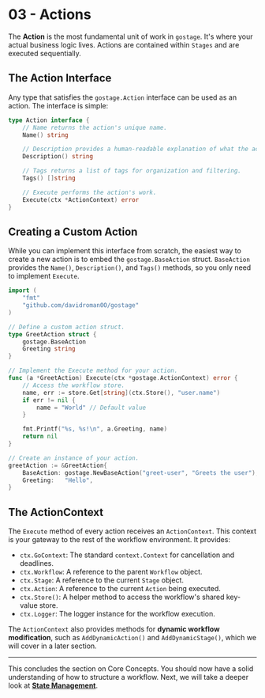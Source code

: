 # 03 - Actions

The **Action** is the most fundamental unit of work in `gostage`. It's where your actual business logic lives. Actions are contained within `Stages` and are executed sequentially.

## The Action Interface

Any type that satisfies the `gostage.Action` interface can be used as an action. The interface is simple:

```go
type Action interface {
    // Name returns the action's unique name.
    Name() string

    // Description provides a human-readable explanation of what the action does.
    Description() string

    // Tags returns a list of tags for organization and filtering.
    Tags() []string

    // Execute performs the action's work.
    Execute(ctx *ActionContext) error
}
```

## Creating a Custom Action

While you can implement this interface from scratch, the easiest way to create a new action is to embed the `gostage.BaseAction` struct. `BaseAction` provides the `Name()`, `Description()`, and `Tags()` methods, so you only need to implement `Execute`.

```go
import (
    "fmt"
    "github.com/davidroman0O/gostage"
)

// Define a custom action struct.
type GreetAction struct {
    gostage.BaseAction
    Greeting string
}

// Implement the Execute method for your action.
func (a *GreetAction) Execute(ctx *gostage.ActionContext) error {
    // Access the workflow store.
    name, err := store.Get[string](ctx.Store(), "user.name")
    if err != nil {
        name = "World" // Default value
    }

    fmt.Printf("%s, %s!\n", a.Greeting, name)
    return nil
}

// Create an instance of your action.
greetAction := &GreetAction{
    BaseAction: gostage.NewBaseAction("greet-user", "Greets the user"),
    Greeting:   "Hello",
}
```

## The ActionContext

The `Execute` method of every action receives an `ActionContext`. This context is your gateway to the rest of the workflow environment. It provides:

-   `ctx.GoContext`: The standard `context.Context` for cancellation and deadlines.
-   `ctx.Workflow`: A reference to the parent `Workflow` object.
-   `ctx.Stage`: A reference to the current `Stage` object.
-   `ctx.Action`: A reference to the current `Action` being executed.
-   `ctx.Store()`: A helper method to access the workflow's shared key-value store.
-   `ctx.Logger`: The logger instance for the workflow execution.

The `ActionContext` also provides methods for **dynamic workflow modification**, such as `AddDynamicAction()` and `AddDynamicStage()`, which we will cover in a later section.

---

This concludes the section on Core Concepts. You should now have a solid understanding of how to structure a workflow. Next, we will take a deeper look at [**State Management**](../02-state-management/README.md). 